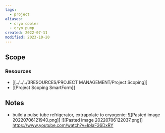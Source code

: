 ```yaml
---
tags:
  - project
aliases:
  - cryo cooler
  - cryo pump
created: 2022-07-11
modified: 2023-10-20
---
```


## Scope
### Resources
- [[../../../3RESOURCES/PROJECT MANAGEMENT/Project Scoping]]
- [[Project Scoping SmartForm]]

## Notes
- build a pulse tube refrigerator, extrapolate to cryogenic: ![[Pasted image 20220706121940.png]]
![[Pasted image 20220706122037.png]]
https://www.youtube.com/watch?v=lpIaF36DxRY
